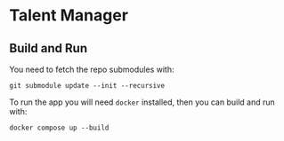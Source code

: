 # Talent Manager

## Build and Run
You need to fetch the repo submodules with:

`
git submodule update --init --recursive
`

To run the app you will need `docker` installed, then you can build and run with:

`
docker compose up --build
`
